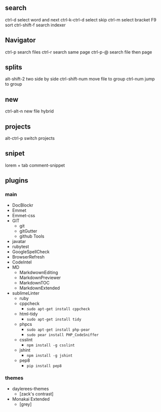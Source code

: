 ## search
ctrl-d			select word and next
ctrl-k-ctrl-d	select skip
ctrl-m 			select bracket
F9				sort
ctrl-shift-f	search indexer

## Navigator
ctrl-p			search files
ctrl-r			search same page
ctrl-p-@		search file then page


## splits
alt-shift-2 	two side by side
ctrl-shift-num	move file to group
ctrl-num		jump to group

## new 
ctrl-alt-n		new file hybrid

## projects
alt-ctrl-p		switch projects

## snipet
lorem + tab
comment-snippet

##  plugins

### main
+ DocBlockr
+ Emmet
+ Emmet-css
+ GIT
  - git
  - gitGutter
  - github Tools
+ javatar
+ rubytest
+ GoogleSpellCheck
+ BrowserRefresh
+ CodeIntel
+ MD
  - MarkdwownEditing
  - MarkdownPreviewer
  - MarkdownTOC
  - MarkdownExtended
+ sublimeLinter 
  - ruby
  - cppcheck
    + `sudo apt-get install cppcheck`
  - html-tidy
    + `sudo apt-get install tidy`
  - phpcs
    + `sudo apt-get install php-pear`
    + `sudo pear install PHP_CodeSniffer`
  - csslint
    + `npm install -g csslint`
  - jshint
    + `npm install -g jshint`
  - pep8
    + `pip install pep8`

###	themes
+ daylerees-themes 
  + [zack's contrast]
+ Monakai Extended 
  + [grey]
